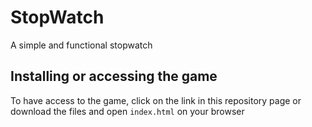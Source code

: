 # StopWatch
A simple and functional stopwatch

## Installing or accessing the game
To have access to the game, click on the link in this repository page or download the files and open `index.html` on your browser
